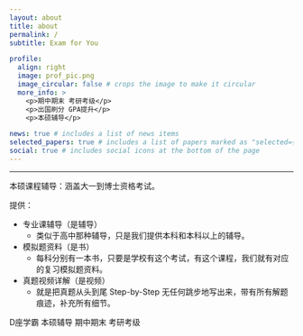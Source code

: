 ```yaml
---
layout: about
title: about
permalink: /
subtitle: Exam for You

profile:
  align: right
  image: prof_pic.png
  image_circular: false # crops the image to make it circular
  more_info: >
    <p>期中期末 考研考级</p>
    <p>出国刷分 GPA提升</p>
    <p>本硕辅导</p>

news: true # includes a list of news items
selected_papers: true # includes a list of papers marked as "selected={true}"
social: true # includes social icons at the bottom of the page
---
```





---

本硕课程辅导：涵盖大一到博士资格考试。

提供：<br>

- 专业课辅导（是辅导）
  - 类似于高中那种辅导，只是我们提供本科和本科以上的辅导。
- 模拟题资料（是书）
  - 每科分别有一本书，只要是学校有这个考试，有这个课程，我们就有对应的复习模拟题资料。
- 真题视频详解（是视频）
  - 就是把真题从头到尾 Step-by-Step 无任何跳步地写出来，带有所有解题痕迹，补充所有细节。



D座学霸 本硕辅导 期中期末 考研考级



